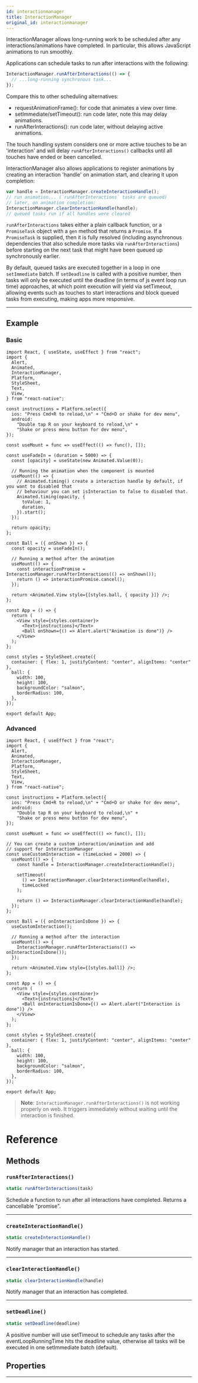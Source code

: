 ```yaml
---
id: interactionmanager
title: InteractionManager
original_id: interactionmanager
---
```


InteractionManager allows long-running work to be scheduled after any interactions/animations have completed. In particular, this allows JavaScript animations to run smoothly.

Applications can schedule tasks to run after interactions with the following:

```jsx
InteractionManager.runAfterInteractions(() => {
  // ...long-running synchronous task...
});
```

Compare this to other scheduling alternatives:

- requestAnimationFrame(): for code that animates a view over time.
- setImmediate/setTimeout(): run code later, note this may delay animations.
- runAfterInteractions(): run code later, without delaying active animations.

The touch handling system considers one or more active touches to be an 'interaction' and will delay `runAfterInteractions()` callbacks until all touches have ended or been cancelled.

InteractionManager also allows applications to register animations by creating an interaction 'handle' on animation start, and clearing it upon completion:

```jsx
var handle = InteractionManager.createInteractionHandle();
// run animation... (`runAfterInteractions` tasks are queued)
// later, on animation completion:
InteractionManager.clearInteractionHandle(handle);
// queued tasks run if all handles were cleared
```

`runAfterInteractions` takes either a plain callback function, or a `PromiseTask` object with a `gen` method that returns a `Promise`. If a `PromiseTask` is supplied, then it is fully resolved (including asynchronous dependencies that also schedule more tasks via `runAfterInteractions`) before starting on the next task that might have been queued up synchronously earlier.

By default, queued tasks are executed together in a loop in one `setImmediate` batch. If `setDeadline` is called with a positive number, then tasks will only be executed until the deadline (in terms of js event loop run time) approaches, at which point execution will yield via setTimeout, allowing events such as touches to start interactions and block queued tasks from executing, making apps more responsive.

---

## Example

### Basic

```SnackPlayer name=InteractionManager%20Function%20Component%20Basic%20Example&supportedPlatforms=ios,android
import React, { useState, useEffect } from "react";
import {
  Alert,
  Animated,
  InteractionManager,
  Platform,
  StyleSheet,
  Text,
  View,
} from "react-native";

const instructions = Platform.select({
  ios: "Press Cmd+R to reload,\n" + "Cmd+D or shake for dev menu",
  android:
    "Double tap R on your keyboard to reload,\n" +
    "Shake or press menu button for dev menu",
});

const useMount = func => useEffect(() => func(), []);

const useFadeIn = (duration = 5000) => {
  const [opacity] = useState(new Animated.Value(0));

  // Running the animation when the component is mounted
  useMount(() => {
    // Animated.timing() create a interaction handle by default, if you want to disabled that
    // behaviour you can set isInteraction to false to disabled that.
    Animated.timing(opacity, {
      toValue: 1,
      duration,
    }).start();
  });

  return opacity;
};

const Ball = ({ onShown }) => {
  const opacity = useFadeIn();

  // Running a method after the animation
  useMount(() => {
    const interactionPromise = InteractionManager.runAfterInteractions(() => onShown());
    return () => interactionPromise.cancel();
  });

  return <Animated.View style={[styles.ball, { opacity }]} />;
};

const App = () => {
  return (
    <View style={styles.container}>
      <Text>{instructions}</Text>
      <Ball onShown={() => Alert.alert("Animation is done")} />
    </View>
  );
};

const styles = StyleSheet.create({
  container: { flex: 1, justifyContent: "center", alignItems: "center" },
  ball: {
    width: 100,
    height: 100,
    backgroundColor: "salmon",
    borderRadius: 100,
  },
});

export default App;
```

### Advanced

```SnackPlayer name=InteractionManager%20Function%20Component%20Advanced%20Example&supportedPlatforms=ios,android
import React, { useEffect } from "react";
import {
  Alert,
  Animated,
  InteractionManager,
  Platform,
  StyleSheet,
  Text,
  View,
} from "react-native";

const instructions = Platform.select({
  ios: "Press Cmd+R to reload,\n" + "Cmd+D or shake for dev menu",
  android:
    "Double tap R on your keyboard to reload,\n" +
    "Shake or press menu button for dev menu",
});

const useMount = func => useEffect(() => func(), []);

// You can create a custom interaction/animation and add
// support for InteractionManager
const useCustomInteraction = (timeLocked = 2000) => {
  useMount(() => {
    const handle = InteractionManager.createInteractionHandle();

    setTimeout(
      () => InteractionManager.clearInteractionHandle(handle),
      timeLocked
    );

    return () => InteractionManager.clearInteractionHandle(handle);
  });
};

const Ball = ({ onInteractionIsDone }) => {
  useCustomInteraction();

  // Running a method after the interaction
  useMount(() => {
    InteractionManager.runAfterInteractions(() => onInteractionIsDone());
  });

  return <Animated.View style={[styles.ball]} />;
};

const App = () => {
  return (
    <View style={styles.container}>
      <Text>{instructions}</Text>
      <Ball onInteractionIsDone={() => Alert.alert("Interaction is done")} />
    </View>
  );
};

const styles = StyleSheet.create({
  container: { flex: 1, justifyContent: "center", alignItems: "center" },
  ball: {
    width: 100,
    height: 100,
    backgroundColor: "salmon",
    borderRadius: 100,
  },
});

export default App;
```

> **Note**: `InteractionManager.runAfterInteractions()` is not working properly on web. It triggers immediately without waiting until the interaction is finished.

# Reference

## Methods

### `runAfterInteractions()`

```jsx
static runAfterInteractions(task)
```

Schedule a function to run after all interactions have completed. Returns a cancellable "promise".

---

### `createInteractionHandle()`

```jsx
static createInteractionHandle()
```

Notify manager that an interaction has started.

---

### `clearInteractionHandle()`

```jsx
static clearInteractionHandle(handle)
```

Notify manager that an interaction has completed.

---

### `setDeadline()`

```jsx
static setDeadline(deadline)
```

A positive number will use setTimeout to schedule any tasks after the eventLoopRunningTime hits the deadline value, otherwise all tasks will be executed in one setImmediate batch (default).

## Properties

---

